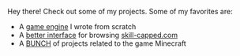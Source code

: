 Hey there! Check out some of my projects. Some of my favorites are:

- A [game engine](https://github.com/harding-capstone/engine) I wrote from scratch
- A [better interface](https://github.com/shepherdjerred/better-skill-capped) for browsing [skill-capped.com](https://www.skill-capped.com/lol/browse)
- A [BUNCH](https://github.com/shepherdjerred-minecraft) of projects related to the game Minecraft
